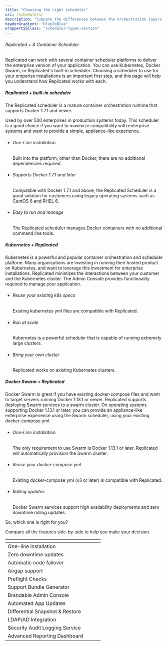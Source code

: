 ```yaml
---
title: "Choosing the right scheduler"
uri: /schedulers/
description: "Compare the differences between the orchestration layers Replicated allows you to use."
headerGradient: "blueToBlue"
wrapperCSSClass: "scheduler-types-section"
---
```


<div class="scheduler-type main-section u-borderBottom--gray">
    <div class="container">
        <div class="paddingContainer">
            <div class="u-marginTop--more u-textAlign--left u-lineHeight--normal">
                <h6>Replicated + A Container Scheduler</h6>
                <p>Replicated can work with several container scheduler platforms to deliver the enterprise version of your application. You can use Kubernetes, Docker Swarm, or Replicated's built-in scheduler. Choosing a scheduler to use for your entperise installations is an important first step, and this page will help you understand how Replicated works with each.</p>
            </div>
        </div>
    </div>
</div>

<div class="scheduler-type main-section u-borderBottom--gray">
    <div class="container">
        <div class="paddingContainer">
            <div class='u-flexTabletReflow'>
                <div class='flex1 flex-column flex-verticalCenter u-lineHeight--normal left-content'>
                    <span class="logo replicatedLogo"></span>
                    <h5>Replicated + built-in scheduler</h5>
                    <p>The Replicated scheduler is a mature container orchestration runtime that supports Docker 1.7.1 and newer.</p>
                    <p>Used by over 500 enterprises in production systems today. This scheduler is a good choice if you want to maximize compatibility with enterprise systems and want to provide a simple, appliance-like experience.</p>
                </div>
                <div class='flex1 flex-column u-paddingLeft--most flex-verticalCenter right-content'>
                    <ul class="pros-list">
                        <li class="u-commandPromptRed">
                            <h6>One-Line installation</h6>
                            <p>Built into the platform, other than Docker, there are no additional dependencies required.</p>
                        </li>
                        <li class="u-dockerRed">
                            <h6>Supports Docker 1.7.1 and later</h6>
                            <p>Compatible with Docker 1.7.1 and above, the Replicated Scheduler is a good solution for customers using legacy operating systems such as CentOS 6 and RHEL 6.</p>
                        </li>
                        <li class="u-containersRed">
                            <h6>Easy to run and manage</h6>
                            <p>The Replicated scheduler manages Docker containers with no additional command line tools.</p>
                        </li>
                    </ul>
                </div>
            </div>
        </div>
    </div>
</div>

<div class="scheduler-type main-section u-borderBottom--gray">
    <div class="container">
        <div class="paddingContainer">
            <div class='u-flexTabletReflow flexDirection--rowReverse'>
                <div class='flex1 flex-column flex-verticalCenter u-lineHeight--normal right-content'>
                    <span class="logo kubernetesLogo"></span>
                    <h5>Kubernetes + Replicated</h5>
                    <p>Kubernetes is a powerful and popular container orchestration and scheduler platform. Many organizations are investing in running their hosted product on Kubernetes, and want to leverage this investment for enterprise installations. Replicated minimizes the interactions between your customer and the Kubernetes cluster. The Admin Console provides functionality required to manage your application.</p>
                </div>
                <div class='flex1 flex-column u-paddingLeft--most flex-verticalCenter left-content'>
                    <ul class="pros-list">
                        <li class="u-ymlBlueDark">
                            <h6>Reuse your existing k8s specs</h6>
                            <p>Existing kubernetes yml files are compatible with Replicated.</p>
                        </li>
                        <li class="u-powerBlue">
                            <h6>Run at scale</h6>
                            <p>Kubernetes is a powerful scheduler that is capable of running extremely large clusters.</p>
                        </li>
                        <li class="u-replicatedIconBlue">
                            <h6>Bring your own cluster</h6>
                            <p>Replicated works on existing Kubernetes clusters.</p>
                        </li>
                    </ul>
                </div>
            </div>
        </div>
    </div>
</div>

<div class="scheduler-type main-section u-borderBottom--gray">
    <div class="container">
        <div class="paddingContainer">
            <div class='u-flexTabletReflow'>
                <div class='flex1 flex-column flex-verticalCenter u-lineHeight--normal left-content'>
                    <span class="logo dockerSwarmLogo"></span>
                    <h5>Docker Swarm + Replicated</h5>
                    <p>Docker Swarm is great if you have existing docker-compose files and want to target servers running Docker 1.13.1 or newer. Replicated supports deploying Swarm services to a swarm cluster. On operating systems supporting Docker 1.13.1 or later, you can provide an appliance-like enterprise experience using the Swarm scheduler, using your existing docker-compose.yml.</p>
                </div>
                <div class='flex1 flex-column u-paddingLeft--most flex-verticalCenter right-content'>
                    <ul class="pros-list">
                        <li class="u-commandPromptBlue">
                            <h6>One-Line installation</h6>
                            <p>The only requirement to use Swarm is Docker 1.13.1 or later. Replicated will automatically provision the Swarm cluster.</p>
                        </li>
                        <li class="u-ymlBlueLight">
                            <h6>Reuse your docker-compose.yml</h6>
                            <p>Existing docker-compose yml (v3 or later) is compatible with Replicated.</p>
                        </li>
                        <li class="u-refreshBlue">
                            <h6>Rolling updates</h6>
                            <p>Docker Swarm services support high availability deployments and zero downtime rolling updates.</p>
                        </li>
                    </ul>
                </div>
            </div>
        </div>
    </div>
</div>

<div class="compare-section-wrapper">
    <div class="compare-section main-section">
        <div class="container">
            <div class="paddingContainer">
                <div class="header-wrapper u-textAlign--center">
                    <p class="u-color--tuna u-fontWeight--bold u-fontSize--header u-marginBottom--normal">So, which one is right for you?</p>
                    <p class="u-fontSize--large u-fontWeight--medium u-color--dustyGray u-lineHeight--normal">Compare all the features side-by-side to help you make your decision.</p>
                </div>
                <div class="table-section-wrapper u-marginTop--most">
                    <div class="table-wrapper">
                        <table>
                            <thead>
                                <tr>
                                    <th></th>
                                    <th><span class="replicatedLogo"></span></th>
                                    <th><span class="kubernetesLogo"></span></th>
                                    <th><span class="dockerSwarmLogo"></span></th>
                                </tr>
                            </thead>
                            <tbody>
                                <tr>
                                    <td>One-line installation</td>
                                    <td class="icon-cell"><span class="icon u-greenCheckCircle"></span></td>
                                    <td class="icon-cell"><span class="icon u-grayFailCircle"></span></td>
                                    <td class="icon-cell"><span class="icon u-greenCheckCircle"></span></td>
                                </tr>
                                <tr>
                                    <td>Zero downtime updates</td>
                                    <td class="icon-cell"><span class="icon u-grayFailCircle"></span></td>
                                    <td class="icon-cell"><span class="icon u-greenCheckCircle"></span></td>
                                    <td class="icon-cell"><span class="icon u-greenCheckCircle"></span></td>
                                </tr>
                                <tr>
                                    <td>Automatic node failover</td>
                                    <td class="icon-cell"><span class="icon u-grayFailCircle"></span></td>
                                    <td class="icon-cell"><span class="icon u-greenCheckCircle"></span></td>
                                    <td class="icon-cell"><span class="icon u-greenCheckCircle"></span></td>
                                </tr>
                                <tr>
                                    <td>Airgap support</td>
                                    <td class="icon-cell"><span class="icon u-greenCheckCircle"></span></td>
                                    <td class="icon-cell"><span class="icon u-grayFailCircle"></span></td>
                                    <td class="icon-cell"><span class="icon u-greenCheckCircle"></span></td>
                                </tr>
                                <tr>
                                    <td>Preflight Checks</td>
                                    <td class="icon-cell"><span class="icon u-greenCheckCircle"></span></td>
                                    <td class="icon-cell"><span class="icon u-greenCheckCircle"></span></td>
                                    <td class="icon-cell"><span class="icon u-greenCheckCircle"></span></td>
                                </tr>
                                <tr>
                                    <td>Support Bundle Generator</td>
                                    <td class="icon-cell"><span class="icon u-greenCheckCircle"></span></td>
                                    <td class="icon-cell"><span class="icon u-greenCheckCircle"></span></td>
                                    <td class="icon-cell"><span class="icon u-greenCheckCircle"></span></td>
                                </tr>
                                <tr>
                                    <td>Brandable Admin Console</td>
                                    <td class="icon-cell"><span class="icon u-greenCheckCircle"></span></td>
                                    <td class="icon-cell"><span class="icon u-greenCheckCircle"></span></td>
                                    <td class="icon-cell"><span class="icon u-greenCheckCircle"></span></td>
                                </tr>
                                <tr>
                                    <td>Automated App Updates</td>
                                    <td class="icon-cell"><span class="icon u-greenCheckCircle"></span></td>
                                    <td class="icon-cell"><span class="icon u-greenCheckCircle"></span></td>
                                    <td class="icon-cell"><span class="icon u-greenCheckCircle"></span></td>
                                </tr>
                                <tr>
                                    <td>Differential Snapshot &amp; Restore</td>
                                    <td class="icon-cell"><span class="icon u-greenCheckCircle"></span></td>
                                    <td class="icon-cell"><span class="icon u-grayFailCircle"></span></td>
                                    <td class="icon-cell"><span class="icon u-grayFailCircle"></span></td>
                                </tr>
                                <tr>
                                    <td>LDAP/AD Integration</td>
                                    <td class="icon-cell"><span class="icon u-greenCheckCircle"></span></td>
                                    <td class="icon-cell"><span class="icon u-greenCheckCircle"></span></td>
                                    <td class="icon-cell"><span class="icon u-greenCheckCircle"></span></td>
                                </tr>
                                <tr>
                                    <td>Security Audit Logging Service</td>
                                    <td class="icon-cell"><span class="icon u-greenCheckCircle"></span></td>
                                    <td class="icon-cell"><span class="icon u-grayFailCircle"></span></td>
                                    <td class="icon-cell"><span class="icon u-grayFailCircle"></span></td>
                                </tr>
                                <tr>
                                    <td>Advanced Reporting Dashboard</td>
                                    <td class="icon-cell"><span class="icon u-greenCheckCircle"></span></td>
                                    <td class="icon-cell"><span class="icon u-greenCheckCircle"></span></td>
                                    <td class="icon-cell"><span class="icon u-greenCheckCircle"></span></td>
                                </tr>
                            </tbody>
                        </table>
                    </div>
                </div>
            </div>
        </div>
    </div>
</div>






